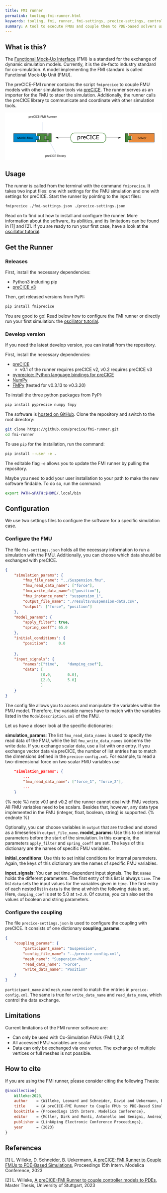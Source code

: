```yaml
---
title: FMI runner
permalink: tooling-fmi-runner.html
keywords: tooling, fmi, runner, fmi-settings, precice-settings, controller
summary: A tool to execute FMUs and couple them to PDE-based solvers using preCICE.
---
```


## What is this?

The [Functional Mock-Up Interface](https://fmi-standard.org/) (FMI) is a standard for the exchange of dynamic simulation models. Currently, it is the de-facto industry standard for co-simulation. A model implementing the FMI standard is called Functional Mock-Up Unit (FMU).

The preCICE-FMI runner contains the script `fmiprecice` to couple FMU models with other simulation tools via [preCICE](https://precice.org/). The runner serves as an importer for the FMU to steer the simulation. Additionally, the runner calls the preCICE library to communicate and coordinate with other simulation tools.

![Software concept of the FMI runner](images/docs-tooling-fmi-runner-setup.png)

## Usage

The runner is called from the terminal with the command `fmiprecice`. It takes two input files: one with settings for the FMU simulation and one with settings for preCICE. Start the runner by pointing to the input files:

```bash
fmiprecice ./fmi-settings.json ./precice-settings.json
```

Read on to find out how to install and configure the runner. More information about the software, its abilities, and its limitations can be found in [1] and [2]. If you are ready to run your first case, have a look at the [oscillator tutorial](https://precice.org/tutorials-oscillator.html).

## Get the Runner

### Releases

First, install the necessary dependencies:

- Python3 including pip
- [preCICE v3](https://precice.org/installation-overview.html)

Then, get released versions from PyPI:

```bash
pip install fmiprecice
```

You are good to go! Read below how to configure the FMI runner or directly run your first simulation: the [oscillator tutorial](https://precice.org/tutorials-oscillator.html).

### Develop version

If you need the latest develop version, you can install from the repository.

First, install the necessary dependencies:

- [preCICE](https://precice.org/installation-overview.html)
  - v0.1 of the runner requires preCICE v2, v0.2 requires preCICE v3
- [pyprecice: Python language bindings for preCICE](https://github.com/precice/python-bindings)
- [NumPy](https://numpy.org/install/)
- [FMPy](https://fmpy.readthedocs.io/en/latest/install/) (tested for v0.3.13 to v0.3.20)

To install the three python packages from PyPI:

```bash
pip install pyprecice numpy fmpy
```

The software is [hosted on GitHub](https://github.com/precice/fmi-runner). Clone the repository and switch to the root directory:

```bash
git clone https://github.com/precice/fmi-runner.git
cd fmi-runner
```

To use `pip` for the installation, run the command:

```bash
pip install --user -e .
```

The editable flag `-e` allows you to update the FMI runner by pulling the repository.

Maybe you need to add your user installation to your path to make the new software findable. To do so, run the command:

```bash
export PATH=$PATH:$HOME/.local/bin
```

## Configuration

We use two settings files to configure the software for a specific simulation case.

### Configure the FMU

The file `fmi-settings.json` holds all the necessary information to run a simulation with the FMU. Additionally, you can choose which data should be exchanged with preCICE.

```json
{
    "simulation_params": {
        "fmu_file_name": "../Suspension.fmu",
        "fmu_read_data_name": ["force"],
        "fmu_write_data_name":["position"],
        "fmu_instance_name": "suspension_1",
        "output_file_name": "./results/suspension-data.csv",
        "output": ["force", "position"]
    },
    "model_params": {
        "apply_filter": true,
        "spring_coeff": 65.0
    },
    "initial_conditions": {
        "position":     0.0
  
    },
    "input_signals": {
        "names":["time",    "damping_coef"],
        "data": [
                [0.0,       0.0],
                [2.0,       5.0]
                ]
    }
}
```

The config file allows you to access and manipulate the variables within the FMU model. Therefore, the variable names have to match with the variables listed in the `ModelDescription.xml` of the FMU.

Let us have a closer look at the specific dictionaries:

**simulation_params**: The list `fmu_read_data_names` is used to specify the read data of the FMU, while the list `fmu_write_data_names` concerns the write data. If you exchange scalar data, use a list with one entry. If you exchange vector data via preCICE, the number of list entries has to match the dimensions defined in the `precice-config.xml`. For example, to read a two-dimensional force on two scalar FMU variables use

```json
    "simulation_params": {
        ...
        "fmu_read_data_name": ["force_1", "force_2"],
        ...
    }
```

{% note %}
note v0.1 and v0.2 of the runner cannot deal with FMU vectors. All FMU variables need to be scalars. Besides that, however, any data type implemented in the FMU (integer, float, boolean, string) is supported.
{% endnote %}

Optionally, you can choose variables in `output` that are tracked and stored as a timeseries in `output_file_name`.
**model_params**: Use this to set internal parameters before the start of the simulation. In this example, the parameters `apply_filter` and `spring_coeff` are set. The keys of this dictionary are the names of specific FMU variables.

**initial_conditions**: Use this to set initial conditions for internal parameters. Again, the keys of this dictionary are the names of specific FMU variables.

**input_signals**: You can set time-dependent input signals. The list `names` holds the different parameters. The first entry of this list is always `time`. The list `data` sets the input values for the variables given in `time`. The first entry of each nested list in `data` is the time at which the following data is set. Here, `damping_coef` is set to 5.0 at `t=2.0`. Of course, you can also set the values of boolean and string parameters.

### Configure the coupling

The file `precice-settings.json` is used to configure the coupling with preCICE. It consists of one dictionary **coupling_params**.

```json
{
    "coupling_params": {
        "participant_name": "Suspension",
        "config_file_name": "../precice-config.xml",
        "mesh_name": "Suspension-Mesh",
        "read_data_name": "Force", 
        "write_data_name": "Position"
    }
}
```

`participant_name` and `mesh_name` need to match the entries in `precice-config.xml`. The same is true for `write_data_name` and `read_data_name`, which control the data exchange.

## Limitations

Current limitations of the FMI runner software are:

- Can only be used with Co-Simulation FMUs (FMI 1,2,3)
- All accessed FMU variables are scalar
- Data can only be exchanged via one vertex. The exchange of multiple vertices or full meshes is not possible.

## How to cite

If you are using the FMI runner, pĺease consider citing the following Thesis:

```bibtex
@incollection{
    Willeke:2023,
    author    = {Willeke, Leonard and Schneider, David and Uekermann, Benjamin},
    title     = {A preCICE-FMI Runner to Couple FMUs to PDE-Based Simulations},
    booktitle = {Proceedings 15th Intern. Modelica Conference},
    editor    = {Müller, Dirk and Monti, Antonello and Benigni, Andrea},
    publisher = {Linköping Electronic Conference Proceedings},
    year      = {2023}
}
```

## References

[1] L. Willeke, D. Schneider, B. Uekermann, [A preCICE-FMI Runner to Couple FMUs to PDE-Based Simulations](https://doi.org/10.3384/ecp204479), Proceedings 15th Intern. Modelica Conference, 2023

[2] L. Willeke, [A preCICE-FMI Runner to couple controller models to PDEs](https://doi.org/10.18419/opus-13130), Master Thesis, University of Stuttgart, 2023
